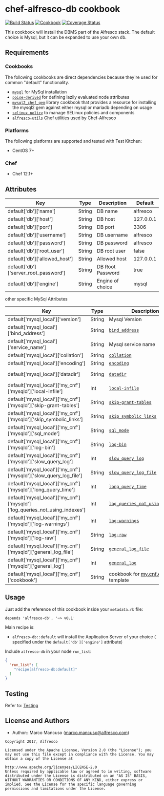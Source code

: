 # chef-alfresco-db cookbook
[![Build Status](https://travis-ci.org/Alfresco/chef-alfresco-db.svg)](https://travis-ci.org/Alfresco/chef-alfresco-db?branch=master)
[![Cookbook](http://img.shields.io/cookbook/v/chef-alfresco-db.svg)](https://github.com/Alfresco/chef-alfresco-db)
[![Coverage Status](https://coveralls.io/repos/github/Alfresco/chef-alfresco-db/badge.svg?branch=master)](https://coveralls.io/github/Alfresco/chef-alfresco-db?branch=master)

This cookbook will install the DBMS part of the Alfresco stack.
The default choice is Mysql, but it can be expanded to use your own db.

## Requirements

### Cookbooks

The following cookbooks are direct dependencies because they're used for common "default" functionality.

- [`mysql`](https://github.com/chef-cookbooks/mysql) for MySql installation
- [`poise-derived`](https://github.com/poise/poise-derived) for defining lazily evaluated node attributes
- [`mysql2_chef_gem`](https://github.com/sinfomicien/mysql2_chef_gem) library cookbook that provides a resource for installing the mysql2 gem against either mysql or mariadb depending on usage
- [`selinux_policy`](https://github.com/sous-chefs/selinux_policy) to manage SELinux policies and components
- [`alfresco-utils`](https://github.com/Alfresco/chef-alfresco-utils) Chef utilities used by Chef-Alfresco

### Platforms

The following platforms are supported and tested with Test Kitchen:

- CentOS 7+

### Chef

- Chef 12.1+

## Attributes

| Key | Type | Description | Default |
|-----|------|-------------|---------|
| default['db']['name'] | String | DB name  | alfresco  |
| default['db']['host'] | String  |  DB host |  127.0.0.1 |
| default['db']['port'] | String   | DB port |  3306 |
| default['db']['username']  | String   | DB username |  alfresco |
| default['db']['password'] | String | DB password |  alfresco |
| default['db']['root_user'] | String  |  DB root user |  false |
| default['db']['allowed_host'] | String  | Allowed host | 127.0.0.1 |
| default['db']['server_root_password']  | String  | DB Root Password |  true |
| default['db']['engine']  | String  | Engine of choice |  mysql |

other specific MySql Attributes

| Key | Type | Description | Default |
|-----|------|-------------|---------|
| default['mysql_local']['version'] | String | Mysql Version | '5.6'
| default['mysql_local']['bind_address'] | String | [`bind_address`](https://dev.mysql.com/doc/refman/5.6/en/server-options.html#option_mysqld_bind-address) | nil
| default['mysql_local']['service_name'] | String | Mysql service name | default'
| default['mysql_local']['collation'] | String | [`collation`](https://dev.mysql.com/doc/refman/5.6/en/charset-applications.html) | utf8_general_ci
| default['mysql_local']['encoding'] | String | [`encoding`](https://dev.mysql.com/doc/refman/5.6/en/charset-applications.html) | utf8
| default['mysql_local']['datadir'] | String | [`datadir`](https://dev.mysql.com/doc/refman/5.6/en/server-options.html#option_mysqld_datadir) | /media/mysql-default/
| default['mysql_local']['my_cnf']['mysqld']['local-infile'] | Int | [`local-infile`](https://dev.mysql.com/doc/refman/5.6/en/mysql-command-options.html#option_mysql_local-infile) | 0
| default['mysql_local']['my_cnf']['mysqld']['skip-grant-tables'] | String | [`skip-grant-tables`](https://dev.mysql.com/doc/refman/5.6/en/server-options.html#option_mysqld_skip-grant-tables) |  FALSE
| default['mysql_local']['my_cnf']['mysqld']['skip_symbolic_links'] | String | [`skip_symbolic_links`](https://dev.mysql.com/doc/refman/5.6/en/server-options.html#option_mysqld_symbolic-links) | 'YES'
| default['mysql_local']['my_cnf']['mysqld']['sql_mode'] | String | [`sql_mode`](https://dev.mysql.com/doc/refman/5.6/en/server-system-variables.html#sysvar_sql_mode) | 'STRICT_ALL_TABLES'
| default['mysql_local']['my_cnf']['mysqld']['log-bin'] | String | [`log-bin`](https://dev.mysql.com/doc/refman/5.6/en/replication-options-binary-log.html#option_mysqld_log-bin) | 'log-bin/mysql-bin'
| default['mysql_local']['my_cnf']['mysqld']['slow_query_log'] | Int | [`slow_query_log`](https://dev.mysql.com/doc/refman/5.6/en/slow-query-log.html)| 1
| default['mysql_local']['my_cnf']['mysqld']['slow_query_log_file'] | String |  [`slow_query_log_file`](https://dev.mysql.com/doc/refman/5.6/en/server-system-variables.html#sysvar_slow_query_log_file) | /var/log/mysql-default/slow.log
| default['mysql_local']['my_cnf']['mysqld']['long_query_time'] | Int | [`long_query_time`](https://dev.mysql.com/doc/refman/5.6/en/server-system-variables.html#sysvar_long_query_time) | 30
| default['mysql_local']['my_cnf']['mysqld']['log_queries_not_using_indexes'] | Int | [`log_queries_not_using_indexes`](https://dev.mysql.com/doc/refman/5.6/en/server-system-variables.html#sysvar_log_queries_not_using_indexes) | 1
| default['mysql_local']['my_cnf']['mysqld']['log-warnings'] | Int | [`log-warnings`](https://dev.mysql.com/doc/refman/5.6/en/server-options.html#option_mysqld_log-warnings) | 2
| default['mysql_local']['my_cnf']['mysqld']['log-raw'] | String | [`log-raw`](https://dev.mysql.com/doc/refman/5.6/en/server-options.html#option_mysqld_log-raw) | 'OFF'
| default['mysql_local']['my_cnf']['mysqld']['general_log_file'] | String | [`general_log_file`](https://dev.mysql.com/doc/refman/5.6/en/server-system-variables.html#sysvar_general_log_file) | /var/log/mysql-default/query.log
| default['mysql_local']['my_cnf']['mysqld']['general_log'] | Int | [`general_log`](https://dev.mysql.com/doc/refman/5.6/en/server-system-variables.html#sysvar_general_log) | 1
| default['mysql_local']['my_cnf']['cookbook'] | String | cookbook for [my.cnf.erb](./templates/default/my.cnf.erb) template | 'alfresco-db'


## Usage

Just add the reference of this cookbook inside your `metadata.rb` file:

```
depends 'alfresco-db', '~> v0.1'
```

Main recipe is:

- `alfresco-db::default` will install the Application Server of your choice ( specified under the `default['db']['engine']` attribute)

Include `alfresco-db` in your node `run_list`:

```json
{
  "run_list": [
    "recipe[alfresco-db:default]"
  ]
}
```
## Testing
Refer to: [Testing](./TESTING.md)
## License and Authors

- Author:: Marco Mancuso (<marco.mancuso@alfresco.com>)

```text
Copyright 2017, Alfresco

Licensed under the Apache License, Version 2.0 (the "License"); you may not use this file except in compliance with the License. You may obtain a copy of the License at

http://www.apache.org/licenses/LICENSE-2.0
Unless required by applicable law or agreed to in writing, software distributed under the License is distributed on an "AS IS" BASIS, WITHOUT WARRANTIES OR CONDITIONS OF ANY KIND, either express or implied. See the License for the specific language governing permissions and limitations under the License.
```
